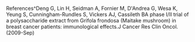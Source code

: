 References^Deng G, Lin H, Seidman A, Fornier M, D'Andrea G, Wesa K, Yeung S, Cunningham-Rundles S, Vickers AJ, Cassileth BA phase I/II trial of a polysaccharide extract from Grifola frondosa (Maitake mushroom) in breast cancer patients: immunological effects.J Cancer Res Clin Oncol.(2009-Sep)